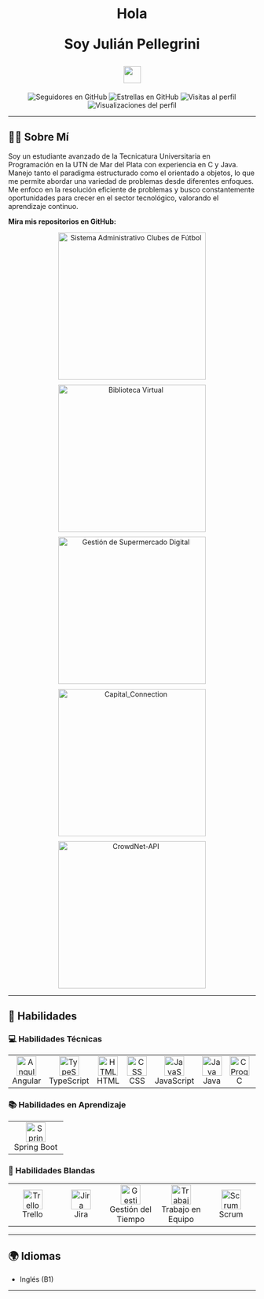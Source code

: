 <h1 align="center">
  Hola
  <p> Soy Julián Pellegrini </p> 
   <img src="https://media.giphy.com/media/hvRJCLFzcasrR4ia7z/giphy.gif" width="35"> 
</h1>

<p align="center">
  <img src="https://img.shields.io/github/followers/julianpelle?style=social" alt="Seguidores en GitHub">
  <img src="https://img.shields.io/github/stars/julianpelle?style=social" alt="Estrellas en GitHub">
  <img src="https://visitor-badge.laobi.icu/badge?page_id=julianpelle.repoName" alt="Visitas al perfil">
  <img src="https://komarev.com/ghpvc/?username=julianpelle" alt="Visualizaciones del perfil">
</p>

---

## 👨‍💻 Sobre Mí

Soy un estudiante avanzado de la Tecnicatura Universitaria en Programación en la UTN de Mar del Plata con experiencia en C y Java. Manejo tanto el paradigma estructurado como el orientado a objetos, lo que me permite abordar una variedad de problemas desde diferentes enfoques. Me enfoco en la resolución eficiente de problemas y busco constantemente oportunidades para crecer en el sector tecnológico, valorando el aprendizaje continuo.

__Mira mis repositorios en GitHub:__

<div align="center" style="display: flex; flex-wrap: wrap; justify-content: center; gap: 10px;">
  <a href="https://github.com/julianpelle/Sistema_Administrativo_Clubes_Futbol.git">
    <img src="https://github-readme-stats.vercel.app/api/pin/?username=julianpelle&repo=Sistema_Administrativo_Clubes_Futbol" alt="Sistema Administrativo Clubes de Fútbol" width="300" />
  </a>
  <a href="https://github.com/julianpelle/Biblioteca-Virtual-.git">
    <img src="https://github-readme-stats.vercel.app/api/pin/?username=julianpelle&repo=Biblioteca-Virtual-" alt="Biblioteca Virtual" width="300" />
  </a>
    <a href="https://github.com/julianpelle/Gestion-de-Supermercado-digital.git">
    <img src="https://github-readme-stats.vercel.app/api/pin/?username=julianpelle&repo=Gestion-de-Supermercado-digital" alt="Gestión de Supermercado Digital" width="300" />
  </a>
      </a>
      <a href="https://github.com/julianpelle/Capital_Connection.git">
    <img src="https://github-readme-stats.vercel.app/api/pin/?username=julianpelle&repo=Capital_Connection" alt="Capital_Connection" width="300" />
            <a href="https://github.com/julianpelle/CrowdNet-API.git">
    <img src="https://github-readme-stats.vercel.app/api/pin/?username=julianpelle&repo=CrowdNet-API" alt="CrowdNet-API" width="300" />
  </a>
</div>
<hr>

## 🚀 Habilidades

### 💻 Habilidades Técnicas

<div align="center">
  <table>
    <tr>
             <td align="center" width="96">
        <img src="https://img.icons8.com/?size=100&id=j9DnICNnlhGk&format=png&color=000000" alt="Angular" width="40" height="40"/>
        <br>Angular
      </td>
             <td align="center" width="96">
        <img src="https://img.icons8.com/?size=100&id=HcQEdKCkXUs3&format=png&color=000000" alt="TypeScript" width="40" height="40"/>
        <br>TypeScript
      </td>
        <td align="center" width="96">
        <img src="https://user-images.githubusercontent.com/64439609/212556407-f122dc0e-901c-4df7-960f-29a3b52c5349.png" alt="HTML" width="40" height="40"/>
        <br>HTML
      </td>
      <td align="center" width="96">
        <img src="https://user-images.githubusercontent.com/64439609/212556203-47a51702-fec1-4275-bafb-6afdea15b092.png" alt="CSS" width="40" height="40"/>
        <br>CSS
      </td>
      <td align="center" width="96">
        <img src="https://user-images.githubusercontent.com/64439609/212556085-e6f8391a-6f25-43d5-8bfe-818167047cfb.png" alt="JavaScript" width="40" height="40"/>
        <br>JavaScript
      </td>
       <td align="center" width="96">
        <img src="https://img.icons8.com/color/48/000000/java-coffee-cup-logo.png" alt="Java" width="40" height="40"/>
        <br>Java
      </td>
      <td align="center" width="96">
        <img src="https://img.icons8.com/color/48/000000/c-programming.png" alt="C Programming" width="40" height="40"/>
        <br>C
      </td>
            </td>
        <td align="center" width="96">
        <img src="https://img.icons8.com/?size=100&id=11360&format=png&color=000000" alt="SQL" width="40" height="40"/>
        <br>SQL
      </td>
        </td>
        <td align="center" width="96">
        <img src="https://img.icons8.com/?size=100&id=rgPSE6nAB766&format=png&color=000000" alt="MySQL" width="40" height="40"/>
        <br>MySQL
      </td>
      <td align="center" width="96">
        <img src="https://img.icons8.com/color/48/000000/git.png" alt="Git" width="40" height="40"/>
        <br>Git
      </td>
      <td align="center" width="96">
        <img src="https://img.icons8.com/?size=100&id=AZOZNnY73haj&format=png&color=000000" alt="GitHub" width="40" height="40"/>
        <br>GitHub
      </td>
    </tr>
  </table>
</div>

### 📚 Habilidades en Aprendizaje

<div align="left">
  <table>
    <tr>
      <td align="center" width="96">
        <img src="https://img.icons8.com/color/48/000000/spring-logo.png" alt="Spring Boot" width="40" height="40"/>
        <br>Spring Boot
        </td>
    </tr>
  </table>
</div>

### 🤝 Habilidades Blandas

<div align="left">
  <table>
    <tr>
      <td align="center" width="96">
        <img src="https://img.icons8.com/color/48/000000/trello.png" alt="Trello" width="40" height="40"/>
        <br>Trello
      </td>
             <td align="center" width="96">
        <img src="https://img.icons8.com/?size=100&id=oROcPah5ues6&format=png&color=000000" alt="Jira" width="40" height="40"/>
        <br>Jira
      </td>
      <td align="center" width="96">
        <img src="https://img.icons8.com/color/48/000000/clock--v1.png" alt="Gestión del Tiempo" width="40" height="40"/>
        <br>Gestión del Tiempo
      </td>
      <td align="center" width="96">
        <img src="https://img.icons8.com/color/48/000000/teamwork.png" alt="Trabajo en Equipo" width="40" height="40"/>
        <br>Trabajo en Equipo
      </td>
      <td align="center" width="96">
        <img src="https://img.icons8.com/?size=100&id=Y7xmk4MhheJ3&format=png&color=000000" width="40" height="40" alt="Scrum"/>
        <br>Scrum
      </td>
    </tr>
  </table>
</div>

<hr>

## 🌍 Idiomas

- Inglés (B1)

<hr>

